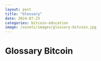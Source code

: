 ```yaml
---
layout: post
title: "Glossary"
date: 2024-07-23
categories: bitcoin-education
image: /assets/images/glossary-bitcoin.jpg
---
```


# Glossary Bitcoin
